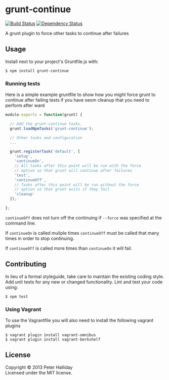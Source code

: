 # grunt-continue

[![Build Status](https://travis-ci.org/pghalliday/grunt-continue.png)](https://travis-ci.org/pghalliday/grunt-continue)
[![Dependency Status](https://gemnasium.com/pghalliday/grunt-continue.png)](https://gemnasium.com/pghalliday/grunt-continue)

A grunt plugin to force other tasks to continue after failures

## Usage

Install next to your project's Gruntfile.js with: 

```
$ npm install grunt-continue
```

### Running tests

Here is a simple example gruntfile to show how you might force grunt to continue after failing tests if you have seom cleanup that you need to perform after ward

```javascript
module.exports = function(grunt) {

  // Add the grunt-continue tasks.
  grunt.loadNpmTasks('grunt-continue');

  // Other tasks and configuration
  ...

  grunt.registerTask('default', [
    'setup',
    'continueOn',
    // All tasks after this point will be run with the force
    // option so that grunt will continue after failures
    'test',
    'continueOff',
    // Tasks after this point will be run without the force
    // option so that grunt exits if they fail
    'cleanup'
  ]);

};
```

`continueOff` does not turn off the continuing if `--force` was specified at the command line.

If `continueOn` is called muliple times `continueOff` must be called that many times in order to stop continuing.

If `continueOff` is called more times than `continueOn` it will fail.

## Contributing
In lieu of a formal styleguide, take care to maintain the existing coding style. Add unit tests for any new or changed functionality. Lint and test your code using: 

```
$ npm test
```

### Using Vagrant
To use the Vagrantfile you will also need to install the following vagrant plugins

```
$ vagrant plugin install vagrant-omnibus
$ vagrant plugin install vagrant-berkshelf
```


## License
Copyright &copy; 2013 Peter Halliday  
Licensed under the MIT license.
